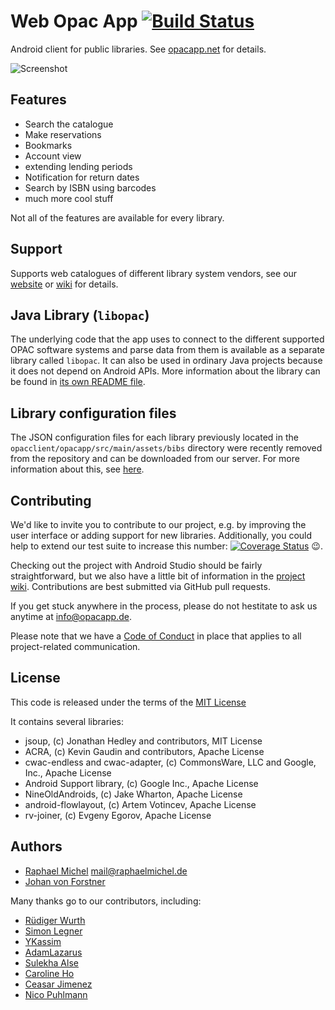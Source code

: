 Web Opac App [![Build Status](https://travis-ci.org/opacapp/opacclient.svg?branch=master)](https://travis-ci.org/opacapp/opacclient)
============
Android client for public libraries. See [opacapp.net](http://opacapp.net) for details.

![Screenshot](http://opacapp.de/wp-content/themes/opacapp/img/020_menue.png)


Features
--------
* Search the catalogue
* Make reservations
* Bookmarks
* Account view
* extending lending periods
* Notification for return dates
* Search by ISBN using barcodes
* much more cool stuff

Not all of the features are available for every library.

Support
-------
Supports web catalogues of different library system vendors, see our [website](http://de.opacapp.net/kompatibilitaet/) or [wiki](https://github.com/raphaelm/opacclient/wiki/Supported-library-types) for details.

Java Library (`libopac`)
------------------------
The underlying code that the app uses to connect to the different supported OPAC software systems and parse 
data from them is available as a separate library called `libopac`. It can also be used in ordinary Java 
projects because it does not depend on Android APIs. More information about the library can be found in 
[its own README file](https://github.com/opacapp/opacclient/blob/master/opacclient/libopac/README.md).

Library configuration files
---------------------------
The JSON configuration files for each library previously located in the `opacclient/opacapp/src/main/assets/bibs` directory were recently removed from the repository and can be downloaded from our server. For more information about this, see [here](https://github.com/opacapp/opacclient/blob/master/opacclient/opacapp/LIBRARY_DATA.md).

Contributing
------------
We'd like to invite you to contribute to our project, e.g. by improving the user interface or adding support
for new libraries. Additionally, you could help to extend our test suite to increase this number: [![Coverage Status](https://coveralls.io/repos/github/opacapp/opacclient/badge.svg?branch=master)](https://coveralls.io/github/opacapp/opacclient?branch=master) :wink:.

Checking out the project with Android Studio should be fairly straightforward, but we
also have a little bit of information in the [project wiki](https://github.com/opacapp/opacclient/wiki).
Contributions are best submitted via GitHub pull requests.

If you get stuck anywhere in the process, please do not hestitate to ask us anytime at info@opacapp.de.

Please note that we have a [Code of Conduct](https://github.com/opacapp/opacclient/blob/master/CODE_OF_CONDUCT.md)
in place that applies to all project-related communication.

License
-------
This code is released under the terms of the [MIT License](http://opensource.org/licenses/mit-license.php)

It contains several libraries:

* jsoup, (c) Jonathan Hedley and contributors, MIT License
* ACRA, (c) Kevin Gaudin and contributors, Apache License
* cwac-endless and cwac-adapter, (c) CommonsWare, LLC and Google, Inc., Apache License
* Android Support library, (c) Google Inc., Apache License
* NineOldAndroids, (c) Jake Wharton, Apache License
* android-flowlayout, (c) Artem Votincev, Apache License
* rv-joiner, (c) Evgeny Egorov, Apache License

Authors
-------
* [Raphael Michel](https://github.com/raphaelm) <mail@raphaelmichel.de>
* [Johan von Forstner](https://github.com/johan12345)

Many thanks go to our contributors, including:

* [Rüdiger Wurth](https://github.com/ruediger-w)
* [Simon Legner](https://github.com/simon04)
* [YKassim](https://github.com/YKassim)
* [AdamLazarus](https://github.com/AdamLazarus)
* [Sulekha Alse](https://github.com/YSulekha)
* [Caroline Ho](https://github.com/carolineh101)
* [Ceasar Jimenez](https://github.com/ceasarj)
* [Nico Puhlmann](https://github.com/NPuhlmann)
